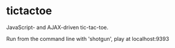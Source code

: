 tictactoe
=========

JavaScript- and AJAX-driven tic-tac-toe.

Run from the command line with 'shotgun', play at localhost:9393
